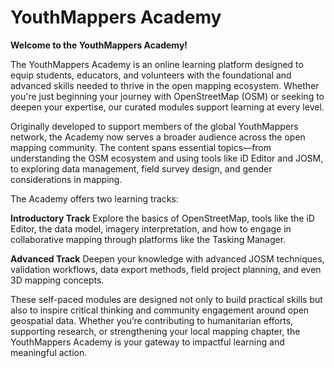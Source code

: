 # YouthMappers Academy

**Welcome to the YouthMappers Academy!**

The YouthMappers Academy is an online learning platform designed to equip students, educators, and volunteers with the foundational and advanced skills needed to thrive in the open mapping ecosystem. Whether you're just beginning your journey with OpenStreetMap (OSM) or seeking to deepen your expertise, our curated modules support learning at every level.

Originally developed to support members of the global YouthMappers network, the Academy now serves a broader audience across the open mapping community. The content spans essential topics—from understanding the OSM ecosystem and using tools like iD Editor and JOSM, to exploring data management, field survey design, and gender considerations in mapping.

The Academy offers two learning tracks:

**Introductory Track**
Explore the basics of OpenStreetMap, tools like the iD Editor, the data model, imagery interpretation, and how to engage in collaborative mapping through platforms like the Tasking Manager.

**Advanced Track**
Deepen your knowledge with advanced JOSM techniques, validation workflows, data export methods, field project planning, and even 3D mapping concepts.

These self-paced modules are designed not only to build practical skills but also to inspire critical thinking and community engagement around open geospatial data. Whether you’re contributing to humanitarian efforts, supporting research, or strengthening your local mapping chapter, the YouthMappers Academy is your gateway to impactful learning and meaningful action.

```{tableofcontents}

```
